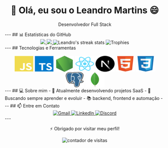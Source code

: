 <h1 align="center">👋 Olá, eu sou o Leandro Martins 😄</h1> <p align="center">Desenvolvedor Full Stack </p> --- ## 📊 Estatísticas do GitHub <div align="center"> <a href="https://github.com/lean123456"> <img height="180em" src="https://github-readme-stats.vercel.app/api?username=lean123456&show_icons=true&theme=tokyonight&include_all_commits=true&count_private=true"/> <img height="180em" src="https://github-readme-stats.vercel.app/api/top-langs/?username=lean123456&layout=compact&langs_count=6&theme=tokyonight"/> </a> <img src="https://github-readme-streak-stats.herokuapp.com/?user=lean123456&theme=tokyonight" alt="Leandro's streak stats"/> <img src="https://github-profile-trophy.vercel.app/?username=lean123456&theme=tokyonight&row=1&column=6" alt="Trophies"/> </div> --- ## Tecnologias e Ferramentas <div align="center" style="display: inline_block"><br> <img align="center" alt="JavaScript" height="50" width="60" src="https://raw.githubusercontent.com/devicons/devicon/master/icons/javascript/javascript-plain.svg"> <img align="center" alt="TypeScript" height="50" width="60" src="https://raw.githubusercontent.com/devicons/devicon/master/icons/typescript/typescript-original.svg"> <img align="center" alt="NodeJS" height="50" width="60" src="https://raw.githubusercontent.com/devicons/devicon/master/icons/nodejs/nodejs-original.svg"> <img align="center" alt="React" height="50" width="60" src="https://raw.githubusercontent.com/devicons/devicon/master/icons/react/react-original.svg"> <img align="center" alt="NextJS" height="50" width="60" src="https://raw.githubusercontent.com/devicons/devicon/master/icons/nextjs/nextjs-original.svg"> <img align="center" alt="HTML5" height="50" width="60" src="https://raw.githubusercontent.com/devicons/devicon/master/icons/html5/html5-original.svg"> <img align="center" alt="CSS3" height="50" width="60" src="https://raw.githubusercontent.com/devicons/devicon/master/icons/css3/css3-original.svg"> <img align="center" alt="PostgreSQL" height="50" width="60" src="https://raw.githubusercontent.com/devicons/devicon/master/icons/postgresql/postgresql-original.svg"> <img align="center" alt="MongoDB" height="50" width="60" src="https://raw.githubusercontent.com/devicons/devicon/master/icons/mongodb/mongodb-original.svg"> </div> --- ## 💻 Sobre mim - 💼 Atualmente desenvolvendo projetos SaaS - 🎯 Buscando sempre aprender e evoluir - 📚 backend, frontend e automação --- ## 📫 Entre em Contato <div align="center"> <a href="mailto:leandromartins5020@gmail.com" target="_blank"> <img src="https://img.shields.io/badge/Gmail-333333?style=for-the-badge&logo=gmail&logoColor=white" alt="Gmail"/> </a> <a href="https://www.linkedin.com/in/SEU_LINKEDIN_AQUI/" target="_blank"> <img src="https://img.shields.io/badge/LinkedIn-0077B5?style=for-the-badge&logo=linkedin&logoColor=white" alt="LinkedIn"/> </a> <a href="https://discord.com/users/SEU_ID_AQUI" target="_blank"> <img src="https://img.shields.io/badge/Discord-7289DA?style=for-the-badge&logo=discord&logoColor=white" alt="Discord"/> </a> </div> --- <p align="center">⚡ Obrigado por visitar meu perfil!</p> <p align="center"> <img src="https://profile-counter.glitch.me/lean123456/count.svg" alt="contador de visitas"/> </p>

